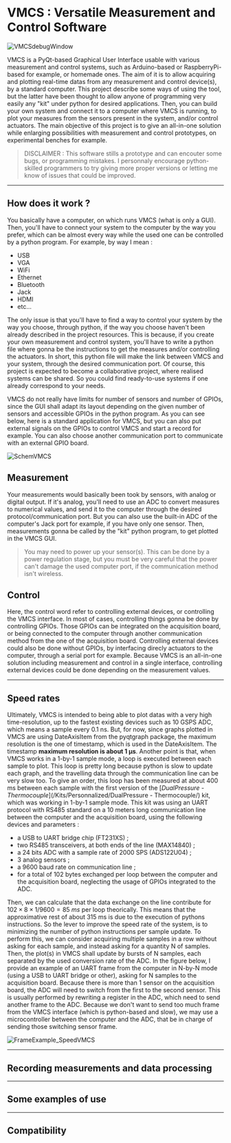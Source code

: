 VMCS : Versatile Measurement and Control Software
============

![VMCSdebugWindow](https://github.com/B137P107/VMCS/assets/90220128/5fc31e9e-dd4f-44cd-b660-4364e199c9c1)

VMCS is a PyQt-based Graphical User Interface usable with various measurement and control systems, such as Arduino-based or RaspberryPi-based for example, or homemade ones. The aim of it is to allow acquiring and plotting real-time datas from any measurement and control device(s), by a standard computer. This project describe some ways of using the tool, but the latter have been thought to allow anyone of programming very easily any "kit" under python for desired applications. Then, you can build your own system and connect it to a computer where VMCS is running, to plot your measures from the sensors present in the system, and/or control actuators. The main objective of this project is to give an all-in-one solution while enlarging possibilities with measurement and control prototypes, on experimental benches for example.
> DISCLAIMER : This software stills a prototype and can encouter some bugs, or programming mistakes. I personnaly encourage python-skilled programmers to try giving more proper versions or letting me know of issues that could be improved.

-----------
How does it work ?
-----------

You basically have a computer, on which runs VMCS (what is only a GUI). Then, you'll have to connect your system to the computer by the way you prefer, which can be almost every way while the used one can be controlled by a python program. For example, by way I mean :
- USB
- VGA
- WiFi
- Ethernet
- Bluetooth
- Jack
- HDMI
- etc...

The only issue is that you'll have to find a way to control your system by the way you choose, through python, if the way you choose haven't been already described in the project resources. This is because, if you create your own measurement and control system, you'll have to write a python file where gonna be the instructions to get the measures and/or controlling the actuators. In short, this python file will make the link between VMCS and your system, through the desired communication port. Of course, this project is expected to become a collaborative project, where realised systems can be shared. So you could find ready-to-use systems if one already correspond to your needs.

VMCS do not really have limits for number of sensors and number of GPIOs, since the GUI shall adapt its layout depending on the given number of sensors and accessible GPIOs in the python program. As you can see below, here is a standard application for VMCS, but you can also put external signals on the GPIOs to control VMCS and start a record for example. You can also choose another communication port to communicate with an external GPIO board.

![SchemVMCS](https://github.com/B137P107/VMCS/assets/90220128/ec387962-d1fc-4e69-8b0a-8cb1f4c35e2e)


Measurement
---------

Your measurements would basically been took by sensors, with analog or digital output. If it's analog, you'll need to use an ADC to convert measures to numerical values, and send it to the computer through the desired protocol/communication port. But you can also use the built-in ADC of the computer's Jack port for example, if you have only one sensor. Then, measurements gonna be called by the "kit" python program, to get plotted in the VMCS GUI.
> You may need to power up your sensor(s). This can be done by a power regulation stage, but you must be very careful that the power can't damage the used computer port, if the communication method isn't wireless.

Control
---------

Here, the control word refer to controlling external devices, or controlling the VMCS interface. In most of cases, controlling things gonna be done by controlling GPIOs. Those GPIOs can be integrated on the acquisition board, or being connected to the computer through another communication method from the one of the acquisition board. Controlling external devices could also be done without GPIOs, by interfacing direcly actuators to the computer, through a serial port for example. Because VMCS is an all-in-one solution including measurement and control in a single interface, controlling external devices could be done depending on the measurement values.

----------
Speed rates
----------

Ultimately, VMCS is intended to being able to plot datas with a very high time-resolution, up to the fastest existing devices such as 10 GSPS ADC, which means a sample every 0.1 ns. But, for now, since graphs plotted in VMCS are using DateAxisItem from the pyqtgraph package, the maximum resolution is the one of timestamp, which is used in the DateAxisItem. The timestamp **maximum resolution is about 1 µs**.
Another point is that, when VMCS works in a 1-by-1 sample mode, a loop is executed between each sample to plot. This loop is pretty long because python is slow to update each graph, and the travelling data through the communication line can be very slow too. To give an order, this loop has been measured at about 400 ms between each sample with the first version of the [_DualPressure - Thermocouple_](/Kits/Personnalized/DualPressure - Thermocouple/) kit, which was working in 1-by-1 sample mode. This kit was using an UART protocol with RS485 standard on a 10 meters long communication line between the computer and the acquisition board, using the following devices and parameters :
- a USB to UART bridge chip (FT231XS) ;
- two RS485 transceivers, at both ends of the line (MAX14840) ;
- a 24 bits ADC with a sample rate of 2000 SPS (ADS122U04) ;
- 3 analog sensors ;
- a 9600 baud rate on communication line ;
- for a total of 102 bytes exchanged per loop between the computer and the acquisition board, neglecting the usage of GPIOs integrated to the ADC.

Then, we can calculate that the data exchange on the line contribute for $102\times 8\times 1/9600 = 85\ ms$ per loop theorically. This means that the approximative rest of about 315 ms is due to the execution of pythons instructions. So the lever to improve the speed rate of the system, is to minimizing the number of python instructions per sample update. To perform this, we can consider acquiring multiple samples in a row without asking for each sample, and instead asking for a quantity N of samples. Then, the plot(s) in VMCS shall update by bursts of N samples, each separated by the used conversion rate of the ADC. In the figure below, I provide an example of an UART frame from the computer in N-by-N mode (using a USB to UART bridge or other), asking for N samples to the acquisition board. Because there is more than 1 sensor on the acquisition board, the ADC will need to switch from the first to the second sensor. This is usually performed by rewriting a register in the ADC, which need to send another frame to the ADC. Because we don't want to send too much frame from the VMCS interface (which is python-based and slow), we may use a microcontroller between the computer and the ADC, that be in charge of sending those switching sensor frame.

![FrameExample_SpeedVMCS](https://github.com/B137P107/VMCS/assets/90220128/39207165-092f-4367-8cf9-02612f43396d)

----------
Recording measurements and data processing
----------

----------
Some examples of use
----------

----------
Compatibility
----------
